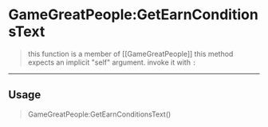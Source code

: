 # GameGreatPeople:GetEarnConditionsText
> this function is a member of [[GameGreatPeople]]
> this method expects an implicit "self" argument. invoke it with `:`
-----
## Usage
> GameGreatPeople:GetEarnConditionsText()
